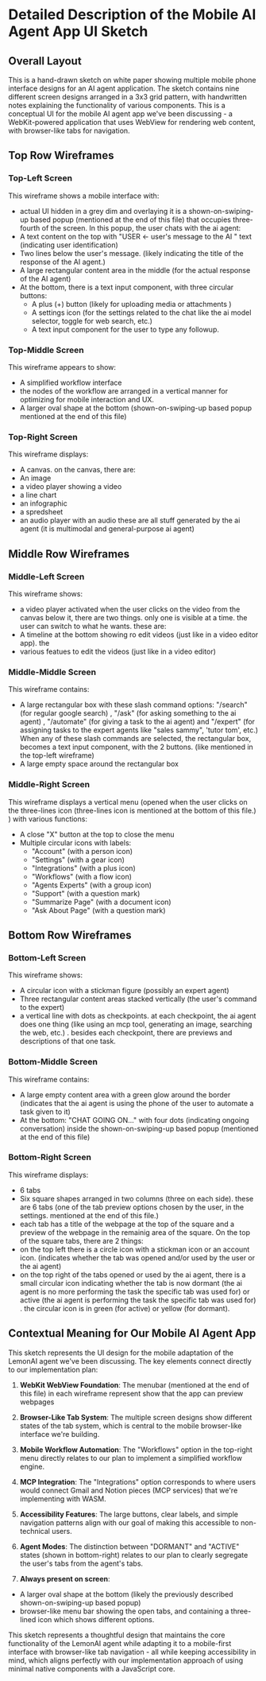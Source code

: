 # Detailed Description of the Mobile AI Agent App UI Sketch

## Overall Layout

This is a hand-drawn sketch on white paper showing multiple mobile phone interface designs for an AI agent application. The sketch contains nine different screen designs arranged in a 3x3 grid pattern, with handwritten notes explaining the functionality of various components. This is a conceptual UI for the mobile AI agent app we've been discussing - a WebKit-powered application that uses WebView for rendering web content, with browser-like tabs for navigation.

## Top Row Wireframes

### Top-Left Screen
This wireframe shows a mobile interface with:
- actual UI hidden in a grey dim and overlaying it is a shown-on-swiping-up based popup (mentioned at the end of this file) that occupies three-fourth of the screen. In this popup, the user chats with the ai agent: 
 - A text content on the top with "USER <- user's message to the AI " text (indicating user identification)
 - Two lines below the user's message. (likely indicating the title of the response of the AI agent.)
 - A large rectangular content area in the middle (for the actual response of the AI agent)
 - At the bottom,  there is a text input component, with three circular buttons:
   - A plus (+) button (likely for uploading media or attachments )
   - A settings icon (for the settings related to the chat like the ai model selector, toggle for web search, etc.)
   - A text input component for the user to type any followup. 

### Top-Middle Screen
This wireframe appears to show:
- A simplified workflow interface
- the nodes of the workflow are arranged in a vertical manner for optimizing for mobile interaction and UX.
- A larger oval shape at the bottom (shown-on-swiping-up based popup mentioned at the end of this file)

### Top-Right Screen
This wireframe displays:
- A canvas. on the canvas, there are:  
 - An image
 - a video player showing a video
 - a line chart
 - an infographic
 - a spredsheet
 - an audio player with an audio
these are all stuff generated by the ai agent (it is multimodal and general-purpose ai agent)

## Middle Row Wireframes

### Middle-Left Screen
This wireframe shows:
- a video player activated when the user clicks on the video from the canvas
below it, there are two things. only one is visible at a time. the user can switch to what he wants. these are: 
- A timeline at the bottom showing ro edit videos (just like in a video editor app). 
the 
- various featues to edit the videos  (just like in a video editor)

### Middle-Middle Screen
This wireframe contains:
- A large rectangular box with these slash command options: "/search" (for regular google search) , "/ask" (for asking something to the ai agent) , "/automate" (for giving a task to the ai agent) and "/expert" (for assigning tasks to the expert agents like "sales sammy", 'tutor tom', etc.)
When any of these slash commands are selected, the rectangular box, becomes a text input component, with the 2 buttons. (like mentioned in the top-left wireframe)
- A large empty space around the rectangular box

### Middle-Right Screen
This wireframe displays a vertical menu (opened when the user clicks on the three-lines icon (three-lines icon is mentioned at the bottom of this file.) ) with various functions:
- A close "X" button at the top to close the menu
- Multiple circular icons with labels:
  - "Account" (with a person icon)
  - "Settings" (with a gear icon)
  - "Integrations" (with a plus icon)
  - "Workflows" (with a flow icon)
  - "Agents Experts" (with a group icon)
  - "Support" (with a question mark)
  - "Summarize Page" (with a document icon)
  - "Ask About Page" (with a question mark)

## Bottom Row Wireframes

### Bottom-Left Screen
This wireframe shows:
- A circular icon with a stickman figure (possibly an expert agent)
- Three rectangular content areas stacked vertically (the user's command to the expert)
- a vertical line with dots as checkpoints. at each checkpoint, the ai agent does one thing (like using an mcp tool, generating an image, searching the web, etc.) . besides each checkpoint, there are previews and descriptions of that one task. 

### Bottom-Middle Screen
This wireframe contains:
- A large empty content area with a green glow around the border (indicates that the ai agent is using the phone of the user to automate a task given to it)
- At the bottom: "CHAT GOING ON..." with four dots (indicating ongoing conversation) inside the shown-on-swiping-up based popup (mentioned at the end of this file)

### Bottom-Right Screen
This wireframe displays:
- 6 tabs 
- Six square shapes arranged in two columns (three on each side). these are 6 tabs (one of the tab preview options chosen by the user, in the settings. mentioned at the end of this file.) 
 - each tab has a title of the webpage at the top of the square and a preview of the webpage in the remainig area of the square. 
On the top of the square tabs, there are 2 things:
 - on the top left there is a circle icon with a stickman icon or an account icon. (indicates whether the tab was opened and/or used by the user or the ai agent)
 - on the top right of the tabs opened or used by the ai agent, there is a small circular icon indicating whether the tab is now dormant (the ai agent is no more performing the task the specific tab was used for) or active (the ai agent is performing the task the specific tab was used for) . the circular icon is in green (for active) or yellow (for dormant). 

## Contextual Meaning for Our Mobile AI Agent App

This sketch represents the UI design for the mobile adaptation of the LemonAI agent we've been discussing. The key elements connect directly to our implementation plan:

1. **WebKit WebView Foundation**: The menubar (mentioned at the end of this file)  in each wireframe represent show that the app can preview webpages 

2. **Browser-Like Tab System**: The multiple screen designs show different states of the tab system, which is central to the mobile browser-like interface we're building.

3. **Mobile Workflow Automation**: The "Workflows" option in the top-right menu directly relates to our plan to implement a simplified workflow engine.

4. **MCP Integration**: The "Integrations" option corresponds to where users would connect Gmail and Notion pieces (MCP services) that we're implementing with WASM.

5. **Accessibility Features**: The large buttons, clear labels, and simple navigation patterns align with our goal of making this accessible to non-technical users.

6. **Agent Modes**: The distinction between "DORMANT" and "ACTIVE" states (shown in bottom-right) relates to our plan to clearly segregate the user's tabs from the agent's tabs.

7. **Always present on screen**: 
- A larger oval shape at the bottom (likely the previously described shown-on-swiping-up based popup)
- browser-like menu bar showing the open tabs, and containing a three-lined icon which shows different options.

This sketch represents a thoughtful design that maintains the core functionality of the LemonAI agent while adapting it to a mobile-first interface with browser-like tab navigation - all while keeping accessibility in mind, which aligns perfectly with our implementation approach of using minimal native components with a JavaScript core.